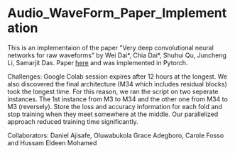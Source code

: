 # Audio_WaveForm_Paper_Implementation

This is an implementaion of the paper "Very deep convolutional neural networks for raw waveforms" by Wei Dai*, Chia Dai*, Shuhui Qu, Juncheng Li, Samarjit Das. Paper [here](https://arxiv.org/pdf/1610.00087.pdf) and was implemented in Pytorch.

Challenges: Google Colab session expires after 12 hours at the longest. We also discovered the final architecture (M34 which includes residual blocks)  took the longest time. For this reason, we ran the script on two seperate instances. The 1st instance from M3 to M34 and the other one from M34 to M3 (reversely). Store the loss and accuracy information for each fold and stop training when they meet somewhere at the middle. Our parallelized approach reduced training time significantly.


Collaborators:
Daniel Ajisafe, Oluwabukola Grace Adegboro, Carole Fosso and Hussam Eldeen Mohamed


 
